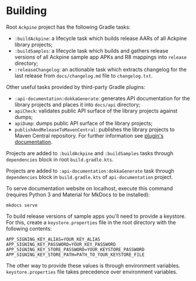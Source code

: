 Building
========

Root `Ackpine` project has the following Gradle tasks:

- `:buildAckpine`: a lifecycle task which builds release AARs of all Ackpine library projects;
- `:buildSamples`: a lifecycle task which builds and gathers release versions of all Ackpine sample app APKs and R8 mappings into `release` directory;
- `:releaseChangelog`: an actionable task which extracts changelog for the last release from `docs/changelog.md` file to `changelog.txt`.

Other useful tasks provided by third-party Gradle plugins:

- `:api-documentation:dokkaGenerate`: generates API documentation for the library projects and places it into `docs/api` directory;
- `apiCheck`: validates public API surface of the library projects against dumps;
- `apiDump`: dumps public API surface of the library projects;
- `publishAndReleaseToMavenCentral`: publishes the library projects to Maven Central repository. For further information see [plugin's documentation](https://vanniktech.github.io/gradle-maven-publish-plugin/central/#secrets).

Projects are added to `:buildAckpine` and `:buildSamples` tasks through `dependencies` block in root `build.gradle.kts`.

Projects are added to `:api-documentation:dokkaGenerate` task through `dependencies` block in `build.gradle.kts` of `api-documentation` project.

To serve documentation website on localhost, execute this command (requires Python 3 and Material for MkDocs to be installed):
```
mkdocs serve
```

To build release versions of sample apps you'll need to provide a keystore. For this, create a `keystore.properties` file in the root directory with the following contents:
```properties
APP_SIGNING_KEY_ALIAS=YOUR_KEY_ALIAS
APP_SIGNING_KEY_PASSWORD=YOUR_KEY_PASSWORD
APP_SIGNING_KEY_STORE_PASSWORD=YOUR_KEYSTORE_PASSWORD
APP_SIGNING_KEY_STORE_PATH=PATH_TO_YOUR_KEYSTORE_FILE
```
The other way to provide these values is through environment variables. `keystore.properties` file takes precedence over environment variables.